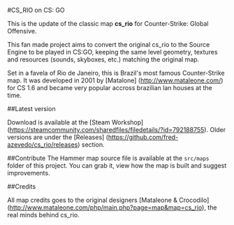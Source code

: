 #CS_RIO on CS: GO

This is the update of the classic map **cs_rio** for Counter-Strike: Global Offensive.

This fan made project aims to convert the original cs_rio to the Source Engine to be played in CS:GO, keeping the same level geometry, textures and resources (sounds, skyboxes, etc.) matching the original map.

Set in a favela of Rio de Janeiro, this is Brazil's most famous Counter-Strike map. It was developed in 2001 by [Matalone] (http://www.mataleone.com/) for CS 1.6 and became very popular accross brazilian lan houses at the time.

##Latest version

Download is available at the [Steam Workshop] (https://steamcommunity.com/sharedfiles/filedetails/?id=792188755). Older versions are under the [Releases] (https://github.com/fred-azevedo/cs_rio/releases) section.

##Contribute
The Hammer map source file is available at the `src/maps` folder of this project. You can grab it, view how the map is built and suggest improvements.

##Credits

All map credits goes to the original designers [Mataleone & Crocodilo] (http://www.mataleone.com/php/main.php?page=map&map=cs_rio), the real minds behind cs_rio.
